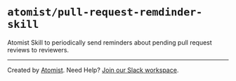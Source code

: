 # `atomist/pull-request-remdinder-skill`
       
<!---atomist-skill-readme:start---> 

Atomist Skill to periodically send reminders about pending pull request reviews to reviewers.     
    
<!---atomist-skill-readme:end--->
---

Created by [Atomist][atomist].
Need Help?  [Join our Slack workspace][slack].

[atomist]: https://atomist.com/ (Atomist - How Teams Deliver Software)
[slack]: https://join.atomist.com/ (Atomist Community Slack) 
 
